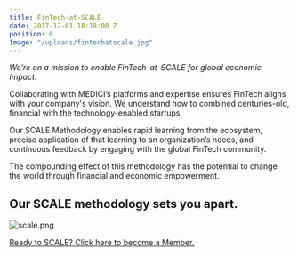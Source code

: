 ```yaml
---
title: FinTech-at-SCALE
date: 2017-12-01 18:18:00 Z
position: 6
Image: "/uploads/fintechatscale.jpg"
---
```


*We’re on a mission to enable FinTech-at-SCALE for global economic impact.*

Collaborating with MEDICI’s platforms and expertise ensures FinTech aligns with your company's vision. We understand how to combined centuries-old, financial with the technology-enabled startups.

Our SCALE Methodology enables rapid learning from the ecosystem, precise application of that learning to an organization’s needs, and continuous feedback by engaging with the global FinTech community.

The compounding effect of this methodology has the potential to change the world through financial and economic empowerment.

## Our SCALE methodology sets you apart.
![scale.png](/uploads/scale.png)

[Ready to SCALE? Click here to become a Member.](http://203.88.144.210:3001/)